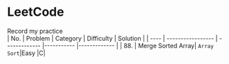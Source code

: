 # LeetCode
Record my practice  
| No.  | Problem           | Category      | Difficulty | Solution |
| ---- | ----------------- | ------------- |----------- |------------- |
| 88.  | Merge Sorted Array| `Array` `Sort`|Easy        |C|
